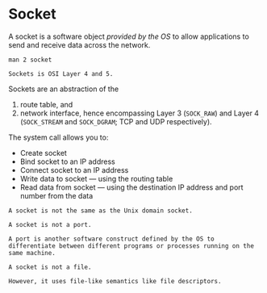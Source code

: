 # Socket

A socket is a software object _provided by the OS_ to allow applications to send and receive data across the network.

```
man 2 socket
```

~~~admonish info title="OSI model"
Sockets is OSI Layer 4 and 5.
~~~

Sockets are an abstraction of the
1. route table, and
2. network interface,
hence encompassing Layer 3 (`SOCK_RAW`) and Layer 4 (`SOCK_STREAM` and `SOCK_DGRAM`; TCP and UDP respectively).

The system call allows you to:

* Create socket
* Bind socket to an IP address
* Connect socket to an IP address
* Write data to socket — using the routing table
* Read data from socket — using the destination IP address and port number from the data

```admonish note title="Socket vs. Unix domain socket"
A socket is not the same as the Unix domain socket.
```

```admonish note title="Socket vs. port"
A socket is not a port.

A port is another software construct defined by the OS to differentiate between different programs or processes running on the same machine.
```

```admonish note title="Socket vs. file"
A socket is not a file.

However, it uses file-like semantics like file descriptors.
```

